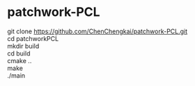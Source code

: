 # patchwork-PCL

git clone https://github.com/ChenChengkai/patchwork-PCL.git  
cd patchworkPCL  
mkdir build  
cd build  
cmake ..  
make  
./main


